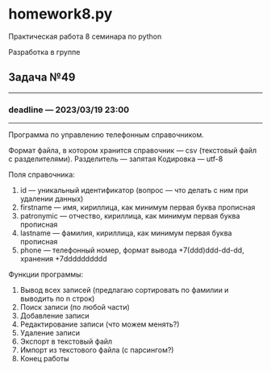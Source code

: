 # homework8.py

Практическая работа 8 семинара по python

Разработка в группе

## Задача №49

---
### deadline — 2023/03/19 23:00
---

Программа по управлению телефонным справочником.

Формат файла, в котором хранится справочник — csv (текстовый файл с разделителями).
Разделитель — запятая
Кодировка — utf-8

Поля справочника:
1. id — уникальный идентификатор (вопрос — что делать с ним при удалении данных)
2. firstname — имя, кириллица, как минимум первая буква прописная
3. patronymic — отчество, кириллица, как минимум первая буква прописная
4. lastname — фамилия, кириллица, как минимум первая буква прописная
5. phone — телефонный номер, формат вывода +7(ddd)ddd-dd-dd, хранения +7dddddddddd

Функции программы:

1. Вывод всех записей (предлагаю сортировать по фамилии и выводить по n строк)
2. Поиск записи (по любой части)
3. Добавление записи
4. Редактирование записи (что можем менять?)
5. Удаление записи
6. Экспорт в текстовый файл
7. Импорт из текстового файла (с парсингом?)
8. Конец работы
    

